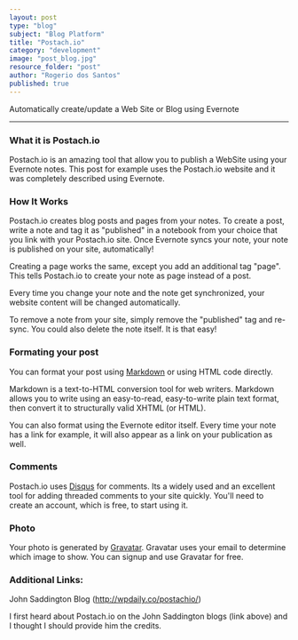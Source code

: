 ```yaml
---
layout: post
type: "blog"
subject: "Blog Platform"
title: "Postach.io"
category: "development"
image: "post_blog.jpg"
resource_folder: "post"
author: "Rogerio dos Santos"
published: true
---
```


Automatically create/update a Web Site or Blog using Evernote

<hr>

### What it is Postach.io

Postach.io is an amazing tool that allow you to publish a WebSite using your Evernote notes. This post for example uses the Postach.io website and it was completely described using Evernote.

### How It Works

Postach.io creates blog posts and pages from your notes. To create a post, write a note and tag it as "published" in a notebook from your choice that you link with your Postach.io site. Once Evernote syncs your note, your note is published on your site, automatically!

Creating a page works the same, except you add an additional tag "page". This tells Postach.io to create your note as page instead of a post.

Every time you change your note and the note get synchronized, your website content will be changed automatically.

To remove a note from your site, simply remove the "published" tag and re-sync. You could also delete the note itself. It is that easy!

### Formating your post

You can format your post using [Markdown](http://daringfireball.net/projects/markdown "Markdown web site") or using HTML code directly.

Markdown is a text-to-HTML conversion tool for web writers. Markdown allows you to write using an easy-to-read, easy-to-write plain text format, then convert it to structurally valid XHTML (or HTML).

You can also format using the Evernote editor itself. Every time your note has a link for example, it will also appear as a link on your publication as well.

### Comments

Postach.io uses [Disqus](http://www.disqus.com "Disqus web site") for comments. Its a widely used and an excellent tool for adding threaded comments to your site quickly. You'll need to create an account, which is free, to start using it.

### Photo

Your photo is generated by [Gravatar](http://www.en.gravatar.com "Gravatar Web Site"). Gravatar uses your email to determine which image to show. You can signup and use Gravatar for free.

### Additional Links:

John Saddington Blog (http://wpdaily.co/postachio/)

I first heard about Postach.io on the John Saddington blogs (link above) and I thought I should provide him the credits.



